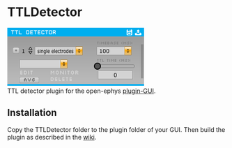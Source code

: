 # TTLDetector
![Plugin image](https://github.com/kensoSolutions/TTLDetector/blob/readme-edit/plugin.jpg "Plugin image")  
TTL detector plugin for the open-ephys [plugin-GUI](https://github.com/open-ephys/plugin-GUI/ "pluguin-GUI"). 
## Installation
Copy the TTLDetector folder to the plugin folder of your GUI. Then build the plugin as described in the [wiki](https://open-ephys.atlassian.net/wiki/spaces/OEW/pages/491544/Installation "wiki").
